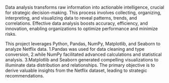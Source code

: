 Data analysis transforms raw information into actionable intelligence, crucial for strategic decision-making.
This process involves collecting, organizing, interpreting, and visualizing data to reveal patterns, trends, and correlations. Effective data analysis boosts accuracy, efficiency, and innovation, enabling organizations to optimize performance and minimize risks. 

This project leverages Python, Pandas, NumPy, Matplotlib, and Seaborn to analyze Netflix data. 
1.Pandas was used for data cleaning and type conversion, 
2.while NumPy facilitated advanced calculations and statistical analysis.
3.Matplotlib and Seaborn generated compelling visualizations to illuminate data distribution and relationships. 
The primary objective is to derive valuable insights from the Netflix dataset, leading to strategic recommendations.



